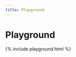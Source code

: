 ```yaml
---
title: Playground
---
```


# Playground

{% include playground.html %}

<link rel="stylesheet" href="https://cdn.jsdelivr.net/npm/codemirror@5.31.0/lib/codemirror.css">
<script src="https://cdn.jsdelivr.net/npm/codemirror@5.31.0/lib/codemirror.js"></script>
<script src="https://cdn.jsdelivr.net/npm/codemirror@5.31.0/mode/yaml/yaml.js"></script>
<script src="https://cdnjs.cloudflare.com/ajax/libs/js-yaml/3.9.1/js-yaml.min.js"></script>
<script src="https://cdn.jsdelivr.net/npm/yve-bot/ui.min.js"></script>

<script>
  var editor = CodeMirror.fromTextArea(document.getElementById('editor'), {
    mode: 'yaml',
    tabSize: 2,
  });

  YveBot.actions.define('highlightPlay', function() {
    var icon = document.querySelector('.Playground-play');
    icon.classList.add('highlight');
    setTimeout(function() {
      icon.classList.remove('highlight');
    }, 1000);
  });

  function toggleMode() {
    var modes = document.querySelectorAll('.Playground-mode');
    [].forEach.call(modes, function(div) {
      div.classList.toggle('hide');
    });
  }

  function playChat() {
    document.querySelector('.Chat').innerHTML = '';
    var rules = editor.getValue();
    new YveBot(jsyaml.load(rules), { target: '.Chat' }).start();
  }

  playChat();
</script>
